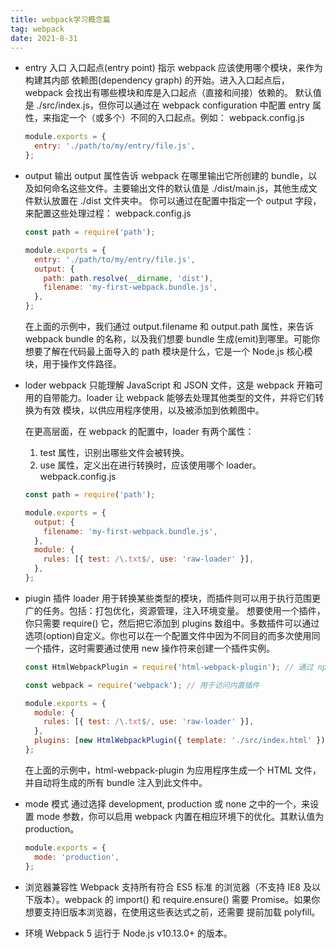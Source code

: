 ```yaml
---
title: webpack学习概念篇
tag: webpack
date: 2021-8-31
---
```



+ entry 入口
  入口起点(entry point) 指示 webpack 应该使用哪个模块，来作为构建其内部 依赖图(dependency graph) 的开始。进入入口起点后，webpack 会找出有哪些模块和库是入口起点（直接和间接）依赖的。
  默认值是 ./src/index.js，但你可以通过在 webpack configuration 中配置 entry 属性，来指定一个（或多个）不同的入口起点。例如：
  webpack.config.js
  ```js
  module.exports = {
    entry: './path/to/my/entry/file.js',
  };
  ```

+ output 输出
  output 属性告诉 webpack 在哪里输出它所创建的 bundle，以及如何命名这些文件。主要输出文件的默认值是 ./dist/main.js，其他生成文件默认放置在 ./dist 文件夹中。
  你可以通过在配置中指定一个 output 字段，来配置这些处理过程：
  webpack.config.js
  ```js
  const path = require('path');

  module.exports = {
    entry: './path/to/my/entry/file.js',
    output: {
      path: path.resolve(__dirname, 'dist'),
      filename: 'my-first-webpack.bundle.js',
    },
  };
  ```
  在上面的示例中，我们通过 output.filename 和 output.path 属性，来告诉 webpack bundle 的名称，以及我们想要 bundle 生成(emit)到哪里。可能你想要了解在代码最上面导入的 path 模块是什么，它是一个 Node.js 核心模块，用于操作文件路径。

+ loder
  webpack 只能理解 JavaScript 和 JSON 文件，这是 webpack 开箱可用的自带能力。loader 让 webpack 能够去处理其他类型的文件，并将它们转换为有效 模块，以供应用程序使用，以及被添加到依赖图中。

  在更高层面，在 webpack 的配置中，loader 有两个属性：
  1. test 属性，识别出哪些文件会被转换。
  2. use 属性，定义出在进行转换时，应该使用哪个 loader。
  webpack.config.js
  ```js
  const path = require('path');

  module.exports = {
    output: {
      filename: 'my-first-webpack.bundle.js',
    },
    module: {
      rules: [{ test: /\.txt$/, use: 'raw-loader' }],
    },
  };
  ````

+ piugin 插件
  loader 用于转换某些类型的模块，而插件则可以用于执行范围更广的任务。包括：打包优化，资源管理，注入环境变量。
  想要使用一个插件，你只需要 require() 它，然后把它添加到 plugins 数组中。多数插件可以通过选项(option)自定义。你也可以在一个配置文件中因为不同目的而多次使用同一个插件，这时需要通过使用 new 操作符来创建一个插件实例。
  ```js
  const HtmlWebpackPlugin = require('html-webpack-plugin'); // 通过 npm 安装

  const webpack = require('webpack'); // 用于访问内置插件

  module.exports = {
    module: {
      rules: [{ test: /\.txt$/, use: 'raw-loader' }],
    },
    plugins: [new HtmlWebpackPlugin({ template: './src/index.html' })],
  };
  ```
  在上面的示例中，html-webpack-plugin 为应用程序生成一个 HTML 文件，并自动将生成的所有 bundle 注入到此文件中。

+ mode 模式
  通过选择 development, production 或 none 之中的一个，来设置 mode 参数，你可以启用 webpack 内置在相应环境下的优化。其默认值为 production。
  ```js
  module.exports = {
    mode: 'production',
  };
  ```
+ 浏览器兼容性
  Webpack 支持所有符合 ES5 标准 的浏览器（不支持 IE8 及以下版本）。webpack 的 import() 和 require.ensure() 需要 Promise。如果你想要支持旧版本浏览器，在使用这些表达式之前，还需要 提前加载 polyfill。

+ 环境
  Webpack 5 运行于 Node.js v10.13.0+ 的版本。

